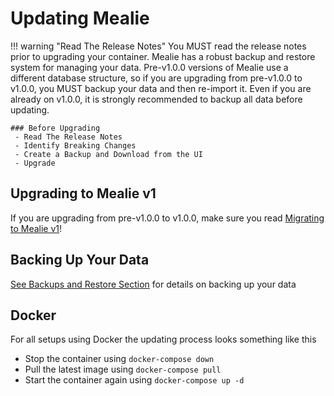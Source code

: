 # Updating Mealie

!!! warning "Read The Release Notes"
    You MUST read the release notes prior to upgrading your container. Mealie has a robust backup and restore system for managing your data. Pre-v1.0.0 versions of Mealie use a different database structure, so if you are upgrading from pre-v1.0.0 to v1.0.0, you MUST backup your data and then re-import it. Even if you are already on v1.0.0, it is strongly recommended to backup all data before updating.

    ### Before Upgrading
     - Read The Release Notes
     - Identify Breaking Changes
     - Create a Backup and Download from the UI
     - Upgrade

## Upgrading to Mealie v1
If you are upgrading from pre-v1.0.0 to v1.0.0, make sure you read [Migrating to Mealie v1](./migrating-to-mealie-v1.md)!

## Backing Up Your Data

[See Backups and Restore Section](../getting-started/usage/backups-and-restoring.md) for details on backing up your data

## Docker
For all setups using Docker the updating process looks something like this

- Stop the container using `docker-compose down`
- Pull the latest image using `docker-compose pull`
- Start the container again using `docker-compose up -d`
